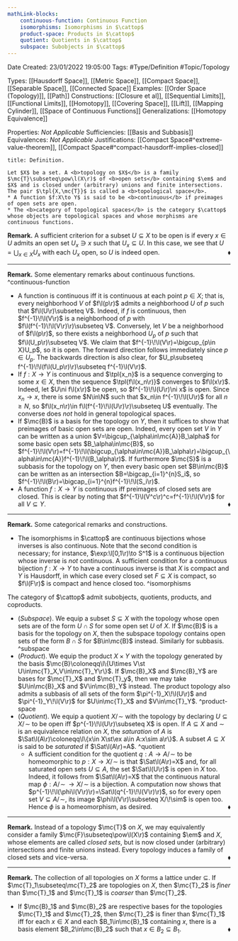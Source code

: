 ```yaml
---
mathLink-blocks:
    continuous-function: Continuous Function
    isomorphisms: Isomorphisms in $\cattop$
    product-space: Products in $\cattop$
    quotient: Quotients in $\cattop$
    subspace: Subobjects in $\cattop$
---
```


<div class="topSpace"></div>

Date Created: 23/01/2022 19:05:00
Tags: #Type/Definition #Topic/Topology

Types: [[Hausdorff Space]], [[Metric Space]], [[Compact Space]], [[Separable Space]], [[Connected Space]]
Examples: [[Order Space (Topology)]], [[Path]]
Constructions: [[Closure et al]], [[Sequential Limits]], [[Functional Limits]], [[Homotopy]], [[Covering Space]], [[Lift]], [[Mapping Cylinder]], [[Space of Continuous Functions]]
Generalizations: [[Homotopy Equivalence]]

Properties: <i>Not Applicable</i>
Sufficiencies: [[Basis and Subbasis]]
Equivalences: <i>Not Applicable</i>
Justifications: [[Compact Space#^extreme-value-theorem]], [[Compact Space#^compact-hausdorff-implies-closed]]

``` ad-Definition
title: Definition.

Let $X$ be a set. A <b>topology on $X$</b> is a family $\mc{T}\subseteq\pow\l(X\r)$ of <b>open sets</b> containing $\em$ and $X$ and is closed under (arbitrary) unions and finite intersections. The pair $\tpl{X,\mc{T}}$ is called a <b>topological space</b>.
* A function $f:X\to Y$ is said to be <b>continuous</b> if preimages of open sets are open.
* The <b>category of topological spaces</b> is the category $\cattop$ whose objects are topological spaces and whose morphisms are continuous functions.

```

<b>Remark.</b> A sufficient criterion for a subset $U\subseteq X$ to be open is if every $x\in U$ admits an open set $U_x\ni x$ such that $U_x\subseteq U$. In this case, we see that $U=\bigcup_{x\in X}U_x$ with each $U_x$ open, so $U$ is indeed open.<span style="float:right;">$\blacklozenge$</span>

---

<b>Remark.</b> Some elementary remarks about continuous functions. ^continuous-function
* A function is continuous iff it is continuous at each point $p\in X$; that is, every neighborhood $V$ of $f\l(p\r)$ admits a neighborhood $U$ of $p$ such that $f\l(U\r)\subseteq V$. Indeed, if $f$ is continuous, then $f^{-1}\!\l(V\r)$ is a neighborhood of $p$ with $f\l(f^{-1}\!\l(V\r)\r)\subseteq V$. Conversely, let $V$ be a neighborhood of $f\l(p\r)$, so there exists a neighborhood $U_p$ of $p$ such that $f\l(U_p\r)\subseteq V$. We claim that $f^{-1}\!\l(V\r)=\bigcup_{p\in X}U_p$, so it is open. The forward direction follows immediately since $p\in U_p$. The backwards direction is also clear, for $U_p\subseteq f^{-1}\!\l(f\l(U_p\r)\r)\subseteq f^{-1}\l(V\r)$.
* If $f:X\to Y$ is continuous and $\tpl{x_n}$ is a sequence converging to some $x\in X$, then the sequence $\tpl{f\l(x_n\r)}$ converges to $f\l(x\r)$. Indeed, let $U\ni f\l(x\r)$ be open, so $f^{-1}\!\l(U\r)\ni x$ is open. Since $x_n\to x$, there is some $N\in\N$ such that $x_n\in f^{-1}\!\l(U\r)$ for all $n\geq N$, so $f\l(x_n\r)\in f\l(f^{-1}\!\l(U\r)\r)\subseteq U$ eventually. The converse does <i>not</i> hold in general topological spaces.
* If $\mc{B}$ is a basis for the topology on $Y$, then it suffices to show that preimages of basic open sets are open. Indeed, every open set $V$ in $Y$ can be written as a union $V=\bigcup_{\alpha\in\mc{A}}B_\alpha$ for some basic open sets $B_\alpha\in\mc{B}$, so $f^{-1}\!\l(V\r)=f^{-1}\!\l(\bigcup_{\alpha\in\mc{A}}B_\alpha\r)=\bigcup_{\alpha\in\mc{A}}f^{-1}\!\l(B_\alpha\r)$. If furthermore $\mc{S}$ is a subbasis for the topology on $Y$, then every basic open set $B\in\mc{B}$ can be written as an intersection $B=\bigcap_{i=1}^{n}S_i$, so $f^{-1}\!\l(B\r)=\bigcap_{i=1}^{n}f^{-1}\!\l(S_i\r)$.
* A function $f:X\to Y$ is continuous iff preimages of closed sets are closed. This is clear by noting that $f^{-1}\l(V^c\r)^c=f^{-1}\!\l(V\r)$ for all $V\subseteq Y$.<span style="float:right;">$\blacklozenge$</span>

---

<b>Remark.</b> Some categorical remarks and constructions.
* The isomorphisms in $\cattop$ are continuous bijections whose inverses is also continuous. Note that the second condition is necessary; for instance, $\exp:\l[0,1\r)\to S^1$ is a continuous bijection whose inverse is <i>not</i> continuous. A sufficient condition for a continuous bijection $f:X\to Y$ to have a continuous inverse is that $X$ is compact and $Y$ is Hausdorff, in which case every closed set $F\subseteq X$ is compact, so $f\l(F\r)$ is compact and hence closed too. ^isomorphisms

The category of $\cattop$ admit subobjects, quotients, products, and coproducts.
* (<i>Subspace</i>). We equip a subset $S\subseteq X$ with the topology whose open sets are of the form $U\cap S$ for some open set $U$ of $X$. If $\mc{B}$ is a basis for the topology on $X$, then the subspace topology contains open sets of the form $B\cap S$ for $B\in\mc{B}$ instead. Similarly for subbasis. ^subspace
* (<i>Product</i>). We equip the product $X\times Y$ with the topology generated by the basis $\mc{B}\coloneqq\l\{U\times V\st U\in\mc{T}_X,V\in\mc{T}_Y\r\}$. If $\mc{B}_X$ and $\mc{B}_Y$ are bases for $\mc{T}_X$ and $\mc{T}_y$, then we may take $U\in\mc{B}_X$ and $V\in\mc{B}_Y$ instead. The product topology also admits a subbasis of all sets of the form $\pi^{-1}_X\!\l(U\r)$ and $\pi^{-1}_Y\!\l(V\r)$ for $U\in\mc{T}_X$ and $V\in\mc{T}_Y$. ^product-space
* (<i>Quotient</i>). We equip a quotient $X/\!\sim$ with the topology by declaring $U\subseteq X/\!\sim$ to be open iff $p^{-1}\!\l(U\r)\subseteq X$ is open. If $A\subseteq X$ and $\sim$ is an equivalence relation on $X$, the <i>saturation</i> of $A$ is $\Sat\l(A\r)\coloneqq\l\{x\in X\st\ex a\in A:x\sim a\r\}$. A subset $A\subseteq X$ is said to be <i>saturated</i> if $\Sat\l(A\r)=A$. ^quotient
    * A sufficient condition for the quotient $q:A\to A/\!\sim$ to be homeomorphic to $p:X\to X/\!\sim$ is that $\Sat\l(A\r)=X$ and, for all saturated open sets $U\subseteq A$, the set $\Sat\l(U\r)$ is open in $X$ too. Indeed, it follows from $\Sat\l(A\r)=X$ that the continuous natural map $\phi:A/\!\sim\,\to X/\!\sim$ is a bijection. A computation now shows that $p^{-1}\!\l(\phi\l(V\r)\r)=\Sat\l(q^{-1}\!\l(V\r)\r)$, so for every open set $V\subseteq A/\!\sim$, its image $\phi\l(V\r)\subseteq X/\!\sim$ is open too. Hence $\phi$ is a homeomorphism, as desired.<span style="float:right;">$\blacklozenge$</span>

---

<b>Remark.</b> Instead of a topology $\mc{T}$ on $X$, we may equivalently consider a family $\mc{F}\subseteq\pow\l(X\r)$ containing $\em$ and $X$, whose elements are called <i>closed sets</i>, but is now closed under (arbitrary) intersections and finite unions instead. Every topology induces a family of closed sets and vice-versa.<span style="float:right;">$\blacklozenge$</span>

---

<b>Remark.</b> The collection of all topologies on $X$ forms a lattice under $\subseteq$. If $\mc{T}_1\subseteq\mc{T}_2$ are topologies on $X$, then $\mc{T}_2$ is <i>finer</i> than $\mc{T}_1$ and $\mc{T}_1$ is <i>coarser</i> than $\mc{T}_2$.
* If $\mc{B}_1$ and $\mc{B}_2$ are respective bases for the topologies $\mc{T}_1$ and $\mc{T}_2$, then $\mc{T}_2$ is finer than $\mc{T}_1$ iff for each $x\in X$ and each $B_1\in\mc{B}_1$ containing $x$, there is a basis element $B_2\in\mc{B}_2$ such that $x\in B_2\subseteq B_1$.<span style="float:right;">$\blacklozenge$</span>
